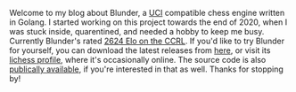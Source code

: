Welcome to my blog about Blunder, a [UCI](https://en.wikipedia.org/wiki/Universal_Chess_Interface) compatible chess engine written in Golang. I started working on this project towards the end of 2020, when I was stuck inside, quarentined, and needed a hobby to
keep me busy. Currently Blunder's rated [2624 Elo on the CCRL](http://ccrl.chessdom.com/ccrl/4040/cgi/engine_details.cgi?print=Details&each_game=1&eng=Blunder%207.6.0%2064-bit#Blunder_7_6_0_64-bit). If you'd like to try
Blunder for yourself, you can download the latest releases from [here](https://github.com/algerbrex/blunder/releases),
or visit its [lichess profile](https://lichess.org/@/blunder_engine/all), where it's occasionally online. The source
code is also [publically available](https://github.com/algerbrex/blunder), if you're interested in that as well. Thanks for stopping by!
